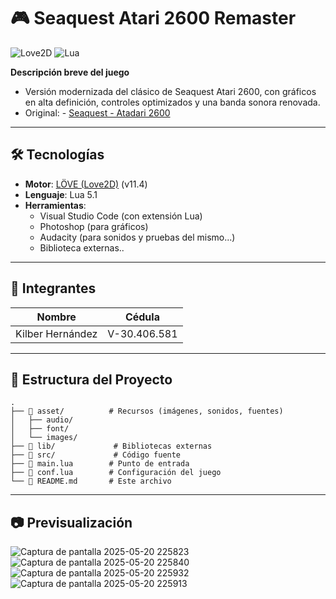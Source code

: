 # 🎮 Seaquest Atari 2600 Remaster

![Love2D](https://img.shields.io/badge/LÖVE-2D-%23e01b4c) ![Lua](https://img.shields.io/badge/Lua-5.1-%23007ACC)  

**Descripción breve del juego**

- Versión modernizada del clásico de Seaquest Atari 2600, con gráficos en alta definición, controles optimizados y una banda sonora renovada.
- Original: - [Seaquest - Atadari 2600](https://www.retrogames.cz/play_221-Atari2600.php) 

---

## 🛠️ Tecnologías  
- **Motor**: [LÖVE (Love2D)](https://love2d.org/) (v11.4)  
- **Lenguaje**: Lua 5.1  
- **Herramientas**:  
  - Visual Studio Code (con extensión Lua)  
  - Photoshop (para gráficos)  
  - Audacity (para sonidos y pruebas del mismo...)
  - Biblioteca externas..

---

## 👥 Integrantes  
| Nombre | Cédula |
|--------|--------|  
| Kilber Hernández | V-30.406.581 |

---

## 📂 Estructura del Proyecto  
```plaintext
.
├── 📁 asset/          # Recursos (imágenes, sonidos, fuentes)
│   ├── audio/  
│   ├── font/  
│   └── images/  
├── 📁 lib/             # Bibliotecas externas
├── 📁 src/             # Código fuente  
├── 📄 main.lua        # Punto de entrada  
├── 📄 conf.lua        # Configuración del juego  
└── 📄 README.md       # Este archivo
```

---

 ## 📷 Previsualización
![Captura de pantalla 2025-05-20 225823](https://github.com/user-attachments/assets/13141c83-9d32-4fb1-927e-809796276e10)
![Captura de pantalla 2025-05-20 225840](https://github.com/user-attachments/assets/258832dd-ed4e-4326-9724-76e5eae15b3b)
![Captura de pantalla 2025-05-20 225932](https://github.com/user-attachments/assets/a8b3693e-eaa2-451a-8fd0-373836d5fa78)
![Captura de pantalla 2025-05-20 225913](https://github.com/user-attachments/assets/b4a5b53f-0a12-4a0e-9194-e03f923f6e7a)


